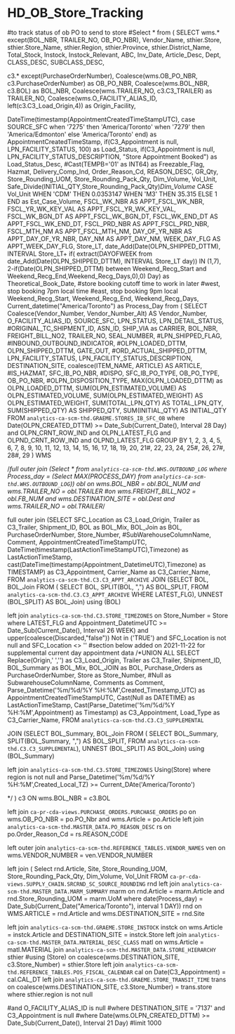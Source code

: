 # HD_OB_Store_Tracking
#to track status of ob PO to send to store
#Select * from (
SELECT wms.* except(BOL_NBR, TRAILER_NO, OB_PO_NBR),
Vendor_Name,
sthier.Store, sthier.Store_Name, sthier.Region, sthier.Province, sthier.District_Name, Total_Stock, Instock, Instock_Relevant, ABC, Inv_Date,
Article_Desc, Dept, CLASS_DESC, SUBCLASS_DESC,

c3.* except(PurchaseOrderNumber),
Coalesce(wms.OB_PO_NBR, c3.PurchaseOrderNumber) as OB_PO_NBR,
Coalesce(wms.BOL_NBR, c3.BOL) as BOL_NBR,
Coalesce(wms.TRAILER_NO, c3.C3_TRAILER) as TRAILER_NO,
Coalesce(wms.O_FACILITY_ALIAS_ID, left(c3.C3_Load_Origin,4)) as Origin_Facility,

DateTime(timestamp(AppointmentCreatedTimeStampUTC),
case SOURCE_SFC
  when '7275' then 'America/Toronto'
  when '7279' then 'America/Edmonton'
  else 'America/Toronto'
  end) as AppointmentCreatedTimeStamp, 
if(C3_Appointment is null, LPN_FACILITY_STATUS, 100) as Load_Status,
if(C3_Appointment is null, LPN_FACILITY_STATUS_DESCRIPTION, "Store Appointment Booked") as Load_Status_Desc, 
#Cast(TEMPB='01' as INT64) as Freezable_Flag,
Hazmat,
Delivery_Comp_Ind,
Order_Reason_Cd, REASON_DESC, GR_Qty,
Store_Rounding_UOM, Store_Rounding_Pack_Qty, Dim_Volume, Vol_Unit,
Safe_Divide(INITIAL_QTY,Store_Rounding_Pack_Qty)*Dim_Volume*
CASE Vol_Unit
    WHEN 'CDM' THEN 0.0353147
    WHEN 'M3' THEN 35.315
    ELSE 1 END as Est_Case_Volume,
FSCL_WK_NBR AS APPT_FSCL_WK_NBR,
FSCL_YR_WK_KEY_VAL AS APPT_FSCL_YR_WK_KEY_VAL,
FSCL_WK_BGN_DT AS APPT_FSCL_WK_BGN_DT,
FSCL_WK_END_DT AS APPT_FSCL_WK_END_DT,
FSCL_PRD_NBR AS APPT_FSCL_PRD_NBR,
FSCL_MTH_NM AS APPT_FSCL_MTH_NM,
DAY_OF_YR_NBR AS APPT_DAY_OF_YR_NBR,
DAY_NM AS APPT_DAY_NM,
WEEK_DAY_FLG AS APPT_WEEK_DAY_FLG,
Store_LT,
date_Add(Date(OLPN_SHIPPED_DTTM), INTERVAL 
Store_LT+
  if(
    extract(DAYOFWEEK from date_Add(Date(OLPN_SHIPPED_DTTM), INTERVAL 
    Store_LT day)) IN (1,7),
    2-if(Date(OLPN_SHIPPED_DTTM) between Weekend_Recg_Start and Weekend_Recg_End,Weekend_Recg_Days,0),0)
Day) as Theoretical_Book_Date,
#store booking cutoff time to work in later
#west, stop booking 7pm local time
#east, stop booking 9pm local
Weekend_Recg_Start,
Weekend_Recg_End,
Weekend_Recg_Days,
Current_datetime("America/Toronto") as Process_Day
from (
SELECT
  Coalesce(Vendor_Number, Vendor_Number_Alt) AS Vendor_Number,
  O_FACILITY_ALIAS_ID,
  SOURCE_SFC,
  LPN_STATUS,
  LPN_DETAIL_STATUS,
  #ORIGINAL_TC_SHIPMENT_ID,
  ASN_ID,
  SHIP_VIA as CARRIER,
  BOL_NBR,
  FREIGHT_BILL_NO2,
  TRAILER_NO,
  SEAL_NUMBER,
  #LPN_SHIPPED_FLAG,
  #INBOUND_OUTBOUND_INDICATOR,
  #OLPN_LOADED_DTTM,
  OLPN_SHIPPED_DTTM,
  GATE_OUT,
  #ORD_ACTUAL_SHIPPED_DTTM,
  LPN_FACILITY_STATUS,
  LPN_FACILITY_STATUS_DESCRIPTION,
  DESTINATION_SITE,
  coalesce(ITEM_NAME, ARTICLE) AS ARTICLE,
  #IS_HAZMAT,
  SFC_IB_PO_NBR,
  #DISPO,
  SFC_IB_PO_TYPE,
  OB_PO_TYPE,
  OB_PO_NBR,
  #OLPN_DISPOSITION_TYPE,
  MAX(OLPN_LOADED_DTTM) as OLPN_LOADED_DTTM,
  SUM(OLPN_ESTIMATED_VOLUME) AS OLPN_ESTIMATED_VOLUME,
  SUM(OLPN_ESTIMATED_WEIGHT) AS OLPN_ESTIMATED_WEIGHT,
  SUM(TOTAL_LPN_QTY) AS TOTAL_LPN_QTY,
  SUM(SHIPPED_QTY) AS SHIPPED_QTY,
  SUM(INITIAL_QTY) AS INITIAL_QTY
FROM
  `analytics-ca-scm-thd.GRAEME.STORES_IB_SFC_OB`
where Date(OLPN_CREATED_DTTM) >= Date_Sub(Current_Date(), Interval 28 Day)
and OLPN_CRNT_ROW_IND and OLPN_LATEST_FLG
and OLPND_CRNT_ROW_IND and OLPND_LATEST_FLG
GROUP BY
  1,  2,  3,  4,  5,  6,  7,  8,  9,  10,  11,  12,  13,  14,  15,  16,
  17,  18,  19,  20,  21#,  22,  23,  24,  25#,  26,  27#,  28#,  29
) WMS

/*full outer join (Select * from `analytics-ca-scm-thd.WHS.OUTBOUND_LOG` where Process_day = (Select MAX(PROCESS_DAY) from `analytics-ca-scm-thd.WHS.OUTBOUND_LOG`)) obl
on wms.BOL_NBR = obl.BOL_NUM and wms.TRAILER_NO = obl.TRAILER
#on wms.FREIGHT_BILL_NO2 = obl.FB_NUM and wms.DESTINATION_SITE = obl.Dest
and wms.TRAILER_NO = obl.TRAILER*/

full outer join (SELECT
SFC_Location as C3_Load_Origin,
Trailer as C3_Trailer,
Shipment_ID,
BOL as BOL_Mix,
BOL_Join as BOL,
PurchaseOrderNumber,
Store_Number,
#SubWarehouseColumnName,
Comment,
AppointmentCreatedTimeStampUTC,
DateTime(timestamp(LastActionTimeStampUTC),Timezone) as LastActionTimeStamp,
cast(DateTime(timestamp(Appointment_DatetimeUTC),Timezone) as TIMESTAMP) as C3_Appointment,
Carrier_Name as C3_Carrier_Name,
 FROM `analytics-ca-scm-thd.C3.C3_APPT_ARCHIVE` 
JOIN (SELECT
  BOL,
  BOL_Join
FROM (
  SELECT
    BOL,
    SPLIT(BOL, ",") AS BOL_SPLIT,
  FROM
    `analytics-ca-scm-thd.C3.C3_APPT_ARCHIVE`
  WHERE
    LATEST_FLG),
  UNNEST (BOL_SPLIT) AS BOL_Join)
  using (BOL)
 
 left join `analytics-ca-scm-thd.C3.STORE_TIMEZONES` 
 on Store_Number = Store
 where LATEST_FLG 
  and Appointment_DatetimeUTC >= Date_Sub(Current_Date(), Interval 26 WEEK)
  and upper(coalesce(Discarded,"false")) Not in ('TRUE') 
  and SFC_Location is not null
  and SFC_Location <> ''
#section below added on 2021-11-22 for supplemental current day appointment data
/*UNION ALL 
SELECT 
Replace(Origin,' ','') as C3_Load_Origin,
Trailer as C3_Trailer,
Shipment_ID,
BOL_Summary as BOL_Mix,
BOL_JOIN as BOL,
Purchase_Orders as PurchaseOrderNumber,
Store as Store_Number,
#Null as SubwarehouseColumnName,
Comments as Comment,
Parse_Datetime('%m/%d/%Y %H:%M',Created_Timestamp_UTC) as AppointmentCreatedTimeStampUTC,
Cast(Null as DATETIME) as LastActionTimeStamp,
Cast(Parse_Datetime('%m/%d/%Y %H:%M',Appointment) as Timestamp) as C3_Appointment,
Load_Type as C3_Carrier_Name,
 FROM `analytics-ca-scm-thd.C3.C3_SUPPLEMENTAL` 

JOIN (SELECT
  BOL_Summary,
  BOL_Join
FROM (
  SELECT
    BOL_Summary,
    SPLIT(BOL_Summary, ",") AS BOL_SPLIT,
  FROM
    `analytics-ca-scm-thd.C3.C3_SUPPLEMENTAL`),
  UNNEST (BOL_SPLIT) AS BOL_Join)
  using (BOL_Summary)

left join `analytics-ca-scm-thd.C3.STORE_TIMEZONES` 
 Using(Store)
 where region is not null
 and Parse_Datetime('%m/%d/%Y %H:%M',Created_Local_TZ) >= Current_DAte('America/Toronto')
  
*/ ) c3
ON
wms.BOL_NBR = c3.BOL 

left join `ca-pr-cda-views.PURCHASE_ORDERS.PURCHASE_ORDERS` po
on wms.OB_PO_NBR = po.PO_Nbr and wms.Article = po.Article
left join `analytics-ca-scm-thd.MASTER_DATA.PO_REASON_DESC` rs
on po.Order_Reason_Cd = rs.REASON_CODE

left outer join `analytics-ca-scm-thd.REFERENCE_TABLES.VENDOR_NAMES` ven on wms.VENDOR_NUMBER = ven.VENDOR_NUMBER

left join (
Select rnd.Article, Site, Store_Rounding_UOM, Store_Rounding_Pack_Qty, Dim_Volume, Vol_Unit 
FROM `ca-pr-cda-views.SUPPLY_CHAIN.SRCRND_SC_SOURCE_ROUNDING` rnd
left join `analytics-ca-scm-thd.MASTER_DATA.MARM_SUMMARY` marm
on rnd.Article = marm.Article and rnd.Store_Rounding_UOM = marm.UoM
where date(Process_day) = Date_Sub(Current_Date("America/Toronto"), interval 1 DAY)) rnd
on WMS.ARTICLE = rnd.Article and wms.DESTINATION_SITE = rnd.Site

left join `analytics-ca-scm-thd.GRAEME.STORE_INSTOCK` instck on wms.Article = instck.Article and DESTINATION_SITE = instck.Store
left join `analytics-ca-scm-thd.MASTER_DATA.MATERIAL_DESC_CLASS` matl on wms.Article = matl.MATERIAL
join `analytics-ca-scm-thd.MASTER_DATA.STORE_HIERARCHY` sthier
  #using (Store)
  on coalesce(wms.DESTINATION_SITE, c3.Store_Number) = sthier.Store
left join `analytics-ca-scm-thd.REFERENCE_TABLES.POS_FISCAL_CALENDAR` cal
  on Date(C3_Appointment) = cal.CAL_DT
left join `analytics-ca-scm-thd.GRAEME.STORE_TRANSIT_TIME` trans
  on coalesce(wms.DESTINATION_SITE, c3.Store_Number) = trans.store
where sthier.region is not null

  #and O_FACILITY_ALIAS_ID is null
#where DESTINATION_SITE = '7137' and C3_Appointment	 is null
#where Date(wms.OLPN_CREATED_DTTM) >= Date_Sub(Current_Date(), Interval 21 Day)
#limit 1000
